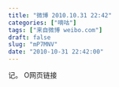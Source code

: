 ```yaml
---
title: "微博 2010.10.31 22:42"
categories: ["嘀咕"]
tags: ["来自微博 weibo.com"]
draft: false
slug: "mP7MNV"
date: "2010-10-31 22:42:00"
---
```


<p>记。 O网页链接 ​​​​</p>
